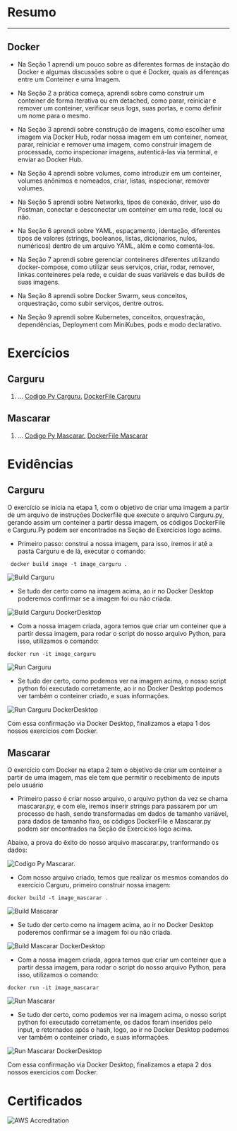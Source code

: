 
# Resumo

---

## Docker

- Na Seção 1 aprendi um pouco sobre as diferentes formas de instação do Docker e algumas discussões sobre o que é Docker, quais as diferenças entre um Conteiner e uma Imagem.

- Na Seção 2 a prática começa, aprendi sobre como construir um conteiner de forma iterativa ou em detached, como parar, reiniciar e remover um conteiner, verificar seus logs, suas portas, e como definir um nome para o mesmo.

- Na Seção 3 aprendi sobre construção de imagens, como escolher uma imagem via Docker Hub, rodar nossa imagem em um conteiner, nomear, parar, reiniciar e remover uma imagem, como construir imagem de processada, como inspecionar imagens, autenticá-las via terminal, e enviar ao Docker Hub.

- Na Seção 4 aprendi sobre volumes, como introduzir em um conteiner, volumes anônimos e nomeados, criar, listas, inspecionar, remover volumes.

- Na Seção 5 aprendi sobre Networks, tipos de conexão, driver, uso do Postman, conectar e desconectar um conteiner em uma rede, local ou não.

- Na Seção 6 aprendi sobre YAML, espaçamento, identação, diferentes tipos de valores (strings, booleanos, listas, dicionarios, nulos, numéricos) dentro de um arquivo YAML, além e como comentá-los.

- Na Seção 7 aprendi sobre gerenciar conteineres diferentes utilizando docker-compose, como utilizar seus serviços, criar, rodar, remover, linkas conteineres pela rede, e cuidar de suas variáveis e das builds de suas imagens.

- Na Seção 8 aprendi sobre Docker Swarm, seus conceitos, orquestração, como subir serviços, dentre outros.

- Na Seção 9 aprendi sobre Kubernetes, conceitos, orquestração, dependências, Deployment com MiniKubes, pods e modo declarativo.

# Exercícios

## Carguru

1. ...
[Codigo Py Carguru.](./Exercicios/Docker/Carguru/appCarguru/carguru.py)
[DockerFile Carguru](./Exercicios/Docker/Carguru/Dockerfile)

## Mascarar

1. ...
[Codigo Py Mascarar.](./Exercicios/Docker/Mascarar/appMascarar/mascarar.py)
[DockerFile Mascarar](./Exercicios/Docker/Mascarar/Dockerfile)

# Evidências

## Carguru

O exercício se inicia na etapa 1, com o objetivo de criar uma imagem a partir de um arquivo de instruções Dockerfile que execute o arquivo Carguru.py, gerando assim um conteiner a partir dessa imagem, os códigos DockerFile e Carguru.Py podem ser encontrados na Seção de Exercícios logo acima.

- Primeiro passo: construi a nossa imagem, para isso, iremos ir até a pasta Carguru e de lá, executar o comando:

```docker
 docker build image -t image_carguru . 
```

![Build Carguru](./Evidencias/Docker/Carguru/build_imagem_carguru.JPG)

- Se tudo der certo como na imagem acima, ao ir no Docker Desktop poderemos confirmar se a imagem foi ou não criada.

![Build Carguru DockerDesktop](./Evidencias/Docker/Carguru/confirmacao_build_imagem_carguru_viaDockerDesktop.JPG)

- Com a nossa imagem criada, agora temos que criar um conteiner que a partir dessa imagem, para rodar o script do nosso arquivo Python, para isso, utilizamos o comando:

```Docker
docker run -it image_carguru
```

![Run Carguru](./Evidencias/Docker/Carguru/image_carguru_run.JPG)

- Se tudo der certo, como podemos ver na imagem acima, o nosso script python foi executado corretamente, ao ir no Docker Desktop podemos ver também o conteiner criado, e suas informações.

![Run Carguru DockerDesktop](./Evidencias/Docker/Carguru/image_carguru_run_viaDockerDesktop.JPG)

Com essa confirmação via Docker Desktop, finalizamos a etapa 1 dos nossos exercícios com Docker.

## Mascarar

O exercício com Docker na etapa 2 tem o objetivo de criar um conteiner a partir de uma imagem, mas ele tem que permitir o recebimento de inputs pelo usuário

- Primeiro passo é criar nosso arquivo, o arquivo python da vez se chama mascarar.py, e com ele, iremos inserir strings para passarem por um processo de hash, sendo transformadas em dados de tamanho variável, para dados de tamanho fixo, os códigos DockerFile e Mascarar.py podem ser encontrados na Seção de Exercícios logo acima.

Abaixo, a prova do êxito do nosso arquivo mascarar.py, tranformando os dados:

![Codigo Py Mascarar.](./Evidencias/Docker/Mascarar/exito_hash_dados.JPG)

- Com nosso arquivo criado, temos que realizar os mesmos comandos do exercício Carguru, primeiro construir nossa imagem:

```Docker
docker build -t image_mascarar .
```

![Build Mascarar](./Evidencias/Docker/Mascarar/build_mascarar-dados.JPG)

- Se tudo der certo como na imagem acima, ao ir no Docker Desktop poderemos confirmar se a imagem foi ou não criada.

![Build Mascarar DockerDesktop](./Evidencias/Docker/Mascarar/confirmacao_build_mascarar-dados_viaDockerDesktop.JPG)

- Com a nossa imagem criada, agora temos que criar um conteiner que a partir dessa imagem, para rodar o script do nosso arquivo Python, para isso, utilizamos o comando:

```Docker
docker run -it image_mascarar
```

![Run Mascarar](./Evidencias/Docker/Mascarar/mascarar-dados_run.JPG)

- Se tudo der certo, como podemos ver na imagem acima, o nosso script python foi executado corretamente, os dados foram inseridos pelo input, e retornados após o hash, logo, ao ir no Docker Desktop podemos ver também o conteiner criado, e suas informações.

![Run Mascarar DockerDesktop](./Evidencias/Docker/Mascarar/mascarar-dados_run_viaDockerDesktop.JPG)

Com essa confirmação via Docker Desktop, finalizamos a etapa 2 dos nossos exercícios com Docker.

# Certificados

![AWS Accreditation](../Sprint3/Certificados/Pedro.Figueiredo-%20AWS%20Accreditacion.jpg)
